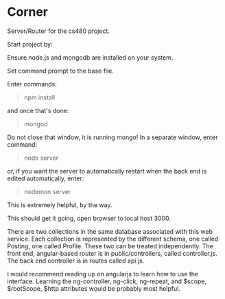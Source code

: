 # Corner

Server/Router for the cs480 project.


Start project by:

Ensure node.js and mongodb are installed on your system.

Set command prompt to the base file.

Enter commands:

> npm install

and once that's done:

> mongod

Do not close that window, it is running mongo!
In a separate window, enter command:

> node server

or, if you want the server to automatically restart when the back end is edited automatically, enter:

> nodemon server

This is extremely helpful, by the way.


This should get it going, open browser to local host 3000.


There are two collections in the same database associated with this web service. Each collection is represented by the different schema, one called Posting, one called Profile.
These two can be treated independently.  The front end, angular-based router is in public/controllers, called controller.js.
The back end controller is in routes called api.js.


I would recommend reading up on angularjs to learn how to use the interface.  Learning the ng-controller, ng-click, ng-repeat, and $scope, $rootScope, $http attributes would be probably most helpful.
